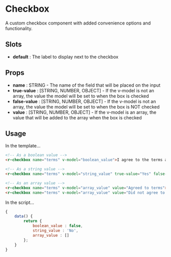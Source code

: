 # Checkbox
A custom checkbox component with added convenience options and functionality.

## Slots
* **default** : The label to display next to the checkbox

## Props
* **name** : STRING - The name of the field that will be placed on the input
* **true-value** : [STRING, NUMBER, OBJECT] - If the v-model is not an array, the value the model will be set to when the box is checked
* **false-value** : [STRING, NUMBER, OBJECT] - If the v-model is not an array, the value the model will be set to when the box is NOT checked
* **value** : [STRING, NUMBER, OBJECT] - If the v-model is an array, the value that will be added to the array when the box is checked

## Usage
In the template...
```html
<!-- As a boolean value -->
<r-checkbox name="terms" v-model="boolean_value">I agree to the terms and conditions</r-checkbox>

<!-- As a string value -->
<r-checkbox name="terms" v-model="string_value" true-value="Yes" false-value="No">I agree to the terms and conditions</r-checkbox>

<!-- As an array value -->
<r-checkbox name="terms" v-model="array_value" value="Agreed to terms">I agree to the terms and conditions</r-checkbox>
<r-checkbox name="terms" v-model="array_value" value="Did not agree to terms">I DO NOT agree to the terms and conditions</r-checkbox>
```

In the script...
```js
{
	data() {
		return {
			boolean_value : false,
			string_value : 'No',
			array_value : []
		};
	}
}
```